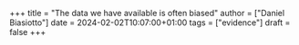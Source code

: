 +++
title = "The data we have available is often biased"
author = ["Daniel Biasiotto"]
date = 2024-02-02T10:07:00+01:00
tags = ["evidence"]
draft = false
+++
